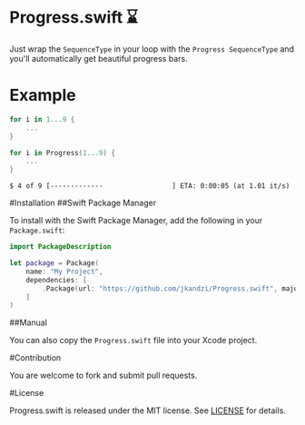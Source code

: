 # Progress.swift :hourglass:

Just wrap the `SequenceType` in your loop with the `Progress SequenceType` and you'll automatically get beautiful progress bars.

# Example

```swift
for i in 1...9 {
	...
}
```


```swift
for i in Progress(1...9) {
    ...
}
```


```
$ 4 of 9 [-------------                 ] ETA: 0:00:05 (at 1.01 it/s)
```

#Installation
##Swift Package Manager

To install with the Swift Package Manager, add the following in your `Package.swift`:

```swift
import PackageDescription

let package = Package(
    name: "My Project",
    dependencies: [
        .Package(url: "https://github.com/jkandzi/Progress.swift", majorVersion: 0)]),
    ]
)
```

##Manual

You can also copy the `Progress.swift` file into your Xcode project.

#Contribution

You are welcome to fork and submit pull requests.

#License

Progress.swift is released under the MIT license. See [LICENSE](https://github.com/jkandzi/Progress.swift/blob/master/LICENSE.txt) for details.
